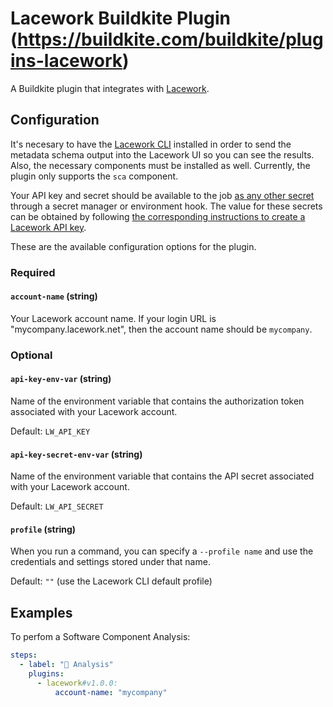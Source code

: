 # Lacework Buildkite Plugin (https://buildkite.com/buildkite/plugins-lacework)

A Buildkite plugin that integrates with [Lacework](https://www.lacework.com/).

## Configuration

It's necesary to have the [Lacework CLI](https://docs.lacework.net/cli/) installed in order to send the metadata schema output into the Lacework UI so you can see the results. Also, the necessary components must be installed as well. Currently, the plugin only supports the `sca` component.

Your API key and secret should be available to the job [as any other secret](https://buildkite.com/docs/pipelines/secrets) through a secret manager or environment hook. The value for these secrets can be obtained by following [the corresponding instructions to create a Lacework API key](https://docs.lacework.net/console/api-access-keys).

These are the available configuration options for the plugin.

### Required

#### `account-name` (string)

Your Lacework account name. If your login URL is "mycompany.lacework.net", then the account name should be `mycompany`.

### Optional

#### `api-key-env-var` (string)

Name of the environment variable that contains the authorization token associated with your Lacework account.

Default: `LW_API_KEY`

#### `api-key-secret-env-var` (string)

Name of the environment variable that contains the API secret associated with your Lacework account.

Default: `LW_API_SECRET`

#### `profile` (string)

When you run a command, you can specify a `--profile name` and use the credentials and settings stored under that name.

Default: `""` (use the Lacework CLI default profile)


## Examples

To perfom a Software Component Analysis:

```yaml
steps:
  - label: "🔨 Analysis"
    plugins:
      - lacework#v1.0.0:
          account-name: "mycompany"
```
